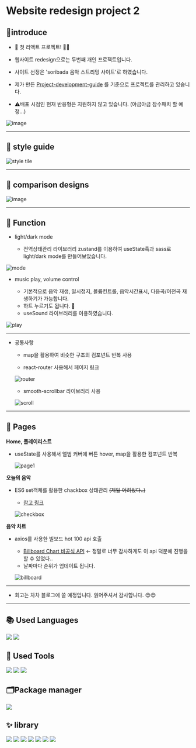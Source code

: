 # Website redesign project 2




## :triangular_flag_on_post:introduce

+ 🎉 첫 리액트 프로젝트! 🥳🎉

+ 웹사이트 redesign으로는 두번째 개인 프로젝트입니다. 

+ 사이트 선정은 'soribada 음악 스트리밍 사이트'로 하였습니다.

+ 제가 만든 [Project-development-guide](https://github.com/Yeonji-Noob/markup-guide) 를 기준으로 프로젝트를 관리하고 있습니다.

+ :warning:배포 시점인 현재 반응형은 지원하지 않고 있습니다. (야금야금 잠수패치 할 예정...)

![image](https://user-images.githubusercontent.com/121682565/234746913-33792363-d9e4-4006-9cab-dc8efad68435.png)



---


## :cake: style guide
![style tile](https://user-images.githubusercontent.com/121682565/234733368-f3234847-6a4c-4372-b97d-b6ab34e61b5c.png)

---
## 🍡 comparison designs
![image](https://user-images.githubusercontent.com/121682565/234734156-1937e62f-9cfd-4d3a-a662-a29f64fa7f20.png)

---
## 📘 Function

+ light/dark mode

  - 전역상태관리 라이브러리 zustand를 이용하여 useState훅과 sass로 light/dark mode를 만들어보았습니다.

![mode](https://user-images.githubusercontent.com/121682565/234735787-aa1a400f-da8f-424d-9255-8d3e26feed03.gif)


+ music play, volume control

  - 기본적으로 음악 재생, 일시정지, 볼륨컨트롤, 음악시간표시, 다음곡/이전곡 재생하기가 가능합니다.
  - 하트 누르기도 됩니다. 🥰
  - useSound 라이브러리를 이용하였습니다.
  
![play](https://user-images.githubusercontent.com/121682565/234736135-07799c2c-7f83-4c0d-9a25-db67f60cdcb6.gif)

---
 
* 공통사항

  + map을 활용하여 비슷한 구조의 컴포넌트 반복 사용
  
  
  
  + react-router 사용해서 페이지 링크
  
  ![router](https://user-images.githubusercontent.com/121682565/234738371-7d94cb51-105f-434e-89c8-c78e37765058.gif)


  + smooth-scrollbar 라이브러리 사용 

  ![scroll](https://user-images.githubusercontent.com/121682565/234743113-2457c7b8-32eb-4818-97e4-50b15b62e287.gif)


---

## 📑 Pages

**Home, 플레이리스트** 
* useState를 사용해서 앨범 커버에 버튼 hover, map을 활용한 컴포넌트 반복
  
  ![page1](https://user-images.githubusercontent.com/121682565/234744221-9e9e16e2-6d31-4fd5-8fca-0aa0ae2d4bba.gif)



**오늘의 음악**
* ES6 set객체를 활용한 chackbox 상태관리 ~~(제일 어려웠다..)~~
  + [참고 링크](https://velog.io/@kingth/Check-Box-%EC%83%81%ED%83%9C-%EA%B4%80%EB%A6%ACfeat.-Set)
  
  ![checkbox](https://user-images.githubusercontent.com/121682565/234745859-1f2d04c3-3ce6-4d45-b0a7-b2104e238421.gif)


  


**음악 차트**
* axios를 사용한 빌보드 hot 100 api 호출
  + [Billboard Chart 비공식 API](https://github.com/KoreanThinker/billboard-json) <- 정말로 너무 감사하게도 이 api 덕분에 진행을 할 수 있었다..
  + 날짜마다 순위가 업데이트 됩니다.
  
  ![billboard](https://user-images.githubusercontent.com/121682565/234746379-9be98cf3-8817-4d7a-bf21-7c25f48005c7.gif)

  

---

* 회고는 차차 블로그에 쓸 예정입니다. 읽어주셔서 감사합니다. :blush::blush:

---

## 📚 Used Languages
<p>
<img src="https://img.shields.io/badge/SCSS-CC6699?style=for-the-badge&logo=SASS&logoColor=white"/>
<img src="https://img.shields.io/badge/Typescript-3178C6?style=for-the-badge&logo=typescript&logoColor=white"/>
</p>


## 🧰 Used Tools
<p>
<img src="https://img.shields.io/badge/VScode-007ACC?style=for-the-badge&logo=visualstudiocode&logoColor=white"/>
<img src="https://img.shields.io/badge/Figma-F24E1E?style=for-the-badge&logo=figma&logoColor=white"/>
<img src="https://img.shields.io/badge/canva-00C4CC?style=for-the-badge&logo=canva&logoColor=white"/>
</p>

## 🗂Package manager
<p>
<img src="https://img.shields.io/badge/yarn-2C8EBB?style=for-the-badge&logo=yarn&logoColor=white"/>
</p>

## ✨ library
<p>
<img src="https://img.shields.io/badge/react-61DAFB?style=for-the-badge&logo=react&logoColor=white"/>
<img src="https://img.shields.io/badge/createreactapp-09D3AC?style=for-the-badge&logo=createreactapp&logoColor=white"/>
<img src="https://img.shields.io/badge/reactrouter-CA4245?style=for-the-badge&logo=reactrouter&logoColor=white"/>
<img src="https://img.shields.io/badge/axios-5A29E4?style=for-the-badge&logo=axios&logoColor=white"/>
<img src="https://img.shields.io/badge/zustand-ECB63F?style=for-the-badge&logo=react&logoColor=white"/>
<img src="https://img.shields.io/badge/useSound-617BFF?style=for-the-badge&logo=react&logoColor=white"/>
<img src="https://img.shields.io/badge/smoothscrollbar-606060?style=for-the-badge&logo=react&logoColor=white"/>
</p>
